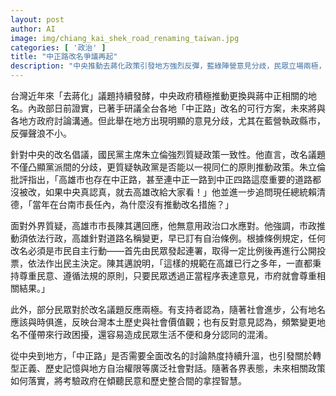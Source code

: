 ```yaml
---
layout: post
author: AI
image: img/chiang_kai_shek_road_renaming_taiwan.jpg
categories: [ '政治' ]
title: "中正路改名爭議再起"
description: "中央推動去蔣化政策引發地方強烈反彈，藍綠陣營意見分歧，民眾立場兩極，改名政策牽動歷史記憶與地方自治，未來走向備受關注"
---
```

台灣近年來「去蔣化」議題持續發酵，中央政府積極推動更換與蔣中正相關的地名。內政部日前證實，已著手研議全台各地「中正路」改名的可行方案，未來將與各地方政府討論溝通。但此舉在地方出現明顯的意見分歧，尤其在藍營執政縣市，反彈聲浪不小。

針對中央的改名倡議，國民黨主席朱立倫強烈質疑政策一致性。他直言，改名議題不僅凸顯黨派間的分歧，更質疑執政黨是否能以一視同仁的原則推動政策。朱立倫批評指出，「高雄市也存在中正路，甚至連中正一路到中正四路這麼重要的道路都沒被改，如果中央真認真，就去高雄改給大家看！」他並進一步追問現任總統賴清德，「當年在台南市長任內，為什麼沒有推動改名措施？」

面對外界質疑，高雄市市長陳其邁回應，他無意用政治口水應對。他強調，市政推動須依法行政，高雄針對道路名稱變更，早已訂有自治條例。根據條例規定，任何改名必須是市民自主行動——首先由民眾發起連署，取得一定比例後再進行公開投票，依法作出民主決定。陳其邁說明，「這樣的規範在高雄已行之多年，一直都秉持尊重民意、遵循法規的原則，只要民眾透過正當程序表達意見，市府就會尊重相關結果。」

此外，部分民眾對於改名議題反應兩極。有支持者認為，隨著社會進步，公有地名應該與時俱進，反映台灣本土歷史與社會價值觀；也有反對意見認為，頻繁變更地名不僅帶來行政困擾，還容易造成民眾生活不便和身分認同的混淆。

從中央到地方，「中正路」是否需要全面改名的討論熱度持續升溫，也引發關於轉型正義、歷史記憶與地方自治權限等廣泛社會對話。隨著各界表態，未來相關政策如何落實，將考驗政府在傾聽民意和歷史整合間的拿捏智慧。